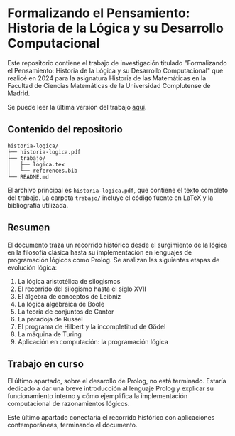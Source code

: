 # Formalizando el Pensamiento: Historia de la Lógica y su Desarrollo Computacional

Este repositorio contiene el trabajo de investigación titulado "Formalizando el Pensamiento: Historia de la Lógica y su Desarrollo Computacional" que realicé en 2024 para la asignatura Historia de las Matemáticas en la Facultad de Ciencias Matemáticas de la Universidad Complutense de Madrid.

Se puede leer la última versión del trabajo [aquí](https://github.com/pepamontero/historia-logica/blob/main/historia-logica.pdf).

## Contenido del repositorio

```
historia-logica/
├── historia-logica.pdf
├── trabajo/
│   ├── logica.tex
│   └── references.bib
└── README.md
```

El archivo principal es `historia-logica.pdf`, que contiene el texto completo del trabajo. La carpeta `trabajo/` incluye el código fuente en LaTeX y la bibliografía utilizada.

## Resumen

El documento traza un recorrido histórico desde el surgimiento de la lógica en la filosofía clásica hasta su implementación en lenguajes de programación lógicos como Prolog. Se analizan las siguientes etapas de evolución lógica:

1. La lógica aristotélica de silogismos
2. El recorrido del silogismo hasta el siglo XVII
3. El álgebra de conceptos de Leibniz
4. La lógica algebraica de Boole
5. La teoría de conjuntos de Cantor
6. La paradoja de Russel
7. El programa de Hilbert y la incompletitud de Gödel
8. La máquina de Turing
9. Aplicación en computación: la programación lógica

## Trabajo en curso

El último apartado, sobre el desarollo de Prolog, no está terminado. Estaría dedicado a dar una breve introducción al lenguaje Prolog y explicar su funcionamiento interno y cómo ejemplifica la implementación computacional de razonamientos lógicos.

Este último apartado conectaría el recorrido histórico con aplicaciones contemporáneas, terminando el documento.
